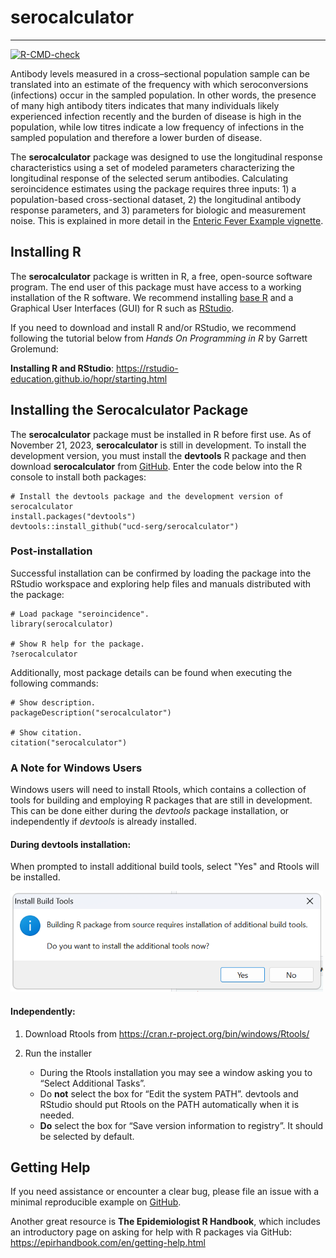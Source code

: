 serocalculator
=====================

------------------------------------------------------------------------

<!-- badges: start -->
[![R-CMD-check](https://github.com/UCD-SERG/serocalculator/workflows/R-CMD-check/badge.svg)](https://github.com/UCD-SERG/serocalculator/actions)
<!-- badges: end -->


Antibody levels measured in a cross–sectional population sample can be translated into an estimate of the frequency with which seroconversions (infections) occur in the sampled population. In other words, the presence of many high antibody titers indicates that many individuals likely experienced infection recently and the burden of disease is high in the population, while low titres indicate a low frequency of infections in the sampled population and therefore a lower burden of disease.

The **serocalculator** package was designed to use the longitudinal response characteristics using a set of modeled parameters characterizing the longitudinal response of the selected serum antibodies. Calculating seroincidence estimates using the package requires three inputs: 1) a population-based cross-sectional dataset, 2) the longitudinal antibody response parameters, and 3) parameters for biologic and measurement noise. This is explained in more detail in the [Enteric Fever Example vignette](https://ucd-serg.github.io/serocalculator/articles/enteric_fever_example.html).


## Installing R

The **serocalculator** package is written in R, a free, open-source software program. The end user of this package must have access to a working installation of the R software. We recommend installing [base R](https://cran.r-project.org/) and a Graphical User Interfaces (GUI) for R such as [RStudio](http://www.rstudio.com/products/RStudio/).

If you need to download and install R and/or RStudio, we recommend following the tutorial below from *Hands On Programming in R* by Garrett Grolemund:

**Installing R and RStudio**: https://rstudio-education.github.io/hopr/starting.html

## Installing the Serocalculator Package

The **serocalculator** package must be installed in R before first use. As of November 21, 2023, **serocalculator** is still in development. To install the development version, you must install the **devtools** R package and then download **serocalculator** from [GitHub](https://github.com/). Enter the code below into the R console to install both packages:


```r{eval=FALSE}
# Install the devtools package and the development version of serocalculator
install.packages("devtools")
devtools::install_github("ucd-serg/serocalculator")

```

### Post-installation

Successful installation can be confirmed by loading the package into the RStudio workspace and exploring help files and manuals distributed with the package:

```r{eval=FALSE}
# Load package "seroincidence".
library(serocalculator)

# Show R help for the package.
?serocalculator
```

Additionally, most package details can be found when executing the following commands:

```r{eval=FALSE}
# Show description.
packageDescription("serocalculator")

# Show citation.
citation("serocalculator")
```

### A Note for Windows Users

Windows users will need to install Rtools, which contains a collection of tools for building and employing R packages that are still in development. This can be done either during the  *devtools* package installation, or independently if *devtools* is already installed. 


#### During devtools installation:

When prompted to install additional build tools, select "Yes" and Rtools will be installed. 

![Click Yes to install Rtools along with the *devtools* package][id]

[id]: man/figures/Rtools1.png

#### Independently:

1. Download Rtools from https://cran.r-project.org/bin/windows/Rtools/
2. Run the installer

    * During the Rtools installation you may see a window asking you to “Select Additional Tasks”.
    * Do **not** select the box for “Edit the system PATH”. devtools and RStudio should put Rtools on the PATH automatically when it is needed.
    * **Do** select the box for “Save version information to registry”. It should be selected by default.

## Getting Help

If you need assistance or encounter a clear bug, please file an issue with a minimal reproducible example on [GitHub](https://github.com/UCD-SERG/serocalculator/issues). 

Another great resource is **The Epidemiologist R Handbook**, which includes an introductory page on asking for help with R packages via GitHub: https://epirhandbook.com/en/getting-help.html 

